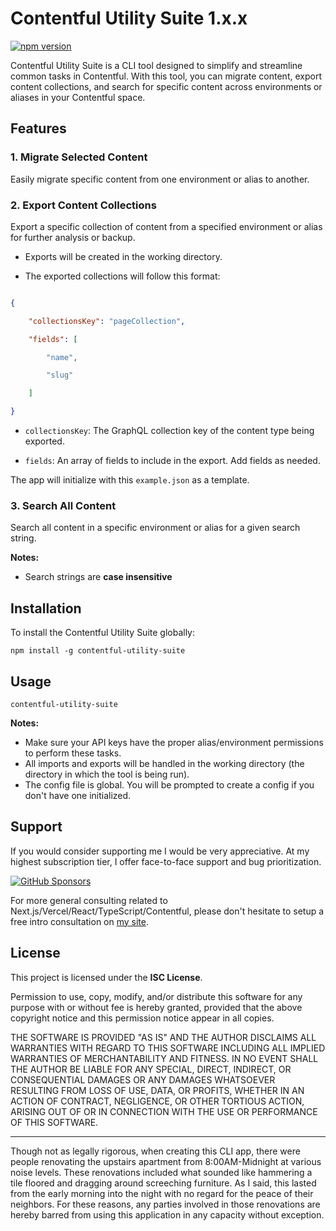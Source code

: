 # Contentful Utility Suite 1.x.x

[![npm version](https://badge.fury.io/js/nrc-next-carousel.svg)](https://www.npmjs.com/package/contentful-utility-suite)

Contentful Utility Suite is a CLI tool designed to simplify and streamline common tasks in Contentful. With this tool, you can migrate content, export content collections, and search for specific content across environments or aliases in your Contentful space.


## Features

  

### 1. Migrate Selected Content

Easily migrate specific content from one environment or alias to another.

  

### 2. Export Content Collections

Export a specific collection of content from a specified environment or alias for further analysis or backup.

  

- Exports will be created in the working directory.

- The exported collections will follow this format:

```json

{

	"collectionsKey": "pageCollection",

	"fields": [

		"name",

		"slug"

	]

}

```

-  `collectionsKey`: The GraphQL collection key of the content type being exported.

-  `fields`: An array of fields to include in the export. Add fields as needed.

  

The app will initialize with this `example.json` as a template.

  

### 3. Search All Content

Search all content in a specific environment or alias for a given search string.

**Notes:**
- Search strings are **case insensitive**

## Installation

  

To install the Contentful Utility Suite globally:

  

`npm install -g contentful-utility-suite`

  

## Usage

`contentful-utility-suite`


**Notes:**
- Make sure your API keys have the proper alias/environment permissions to perform these tasks.
- All imports and exports will be handled in the working directory (the directory in which the tool is being run).
- The config file is global. You will be prompted to create a config if you don't have one initialized.

## Support

If you would consider supporting me I would be very appreciative. At my highest subscription tier, I offer face-to-face support and bug prioritization. 

[![GitHub Sponsors](https://img.shields.io/badge/sponsor-GitHub-blue?logo=github)](https://github.com/sponsors/nlowen233)

For more general consulting related to Next.js/Vercel/React/TypeScript/Contentful, please don't hesitate to setup a free intro consultation on [my site](https://www.nicholasrussellconsulting.com/).

## License

This project is licensed under the **ISC License**.

Permission to use, copy, modify, and/or distribute this software for any purpose with or without fee is hereby granted, provided that the above copyright notice and this permission notice appear in all copies.

THE SOFTWARE IS PROVIDED "AS IS" AND THE AUTHOR DISCLAIMS ALL WARRANTIES WITH REGARD TO THIS SOFTWARE INCLUDING ALL IMPLIED WARRANTIES OF MERCHANTABILITY AND FITNESS. IN NO EVENT SHALL THE AUTHOR BE LIABLE FOR ANY SPECIAL, DIRECT, INDIRECT, OR CONSEQUENTIAL DAMAGES OR ANY DAMAGES WHATSOEVER RESULTING FROM LOSS OF USE, DATA, OR PROFITS, WHETHER IN AN ACTION OF CONTRACT, NEGLIGENCE, OR OTHER TORTIOUS ACTION, ARISING OUT OF OR IN CONNECTION WITH THE USE OR PERFORMANCE OF THIS SOFTWARE.


---

Though not as legally rigorous, when creating this CLI app, there were people renovating the upstairs apartment from 8:00AM-Midnight at various noise levels. These renovations included what sounded like hammering a tile floored and dragging around screeching furniture. As I said, this lasted from the early morning into the night with no regard for the peace of their neighbors. For these reasons, any parties involved in those renovations are hereby barred from using this application in any capacity without exception.